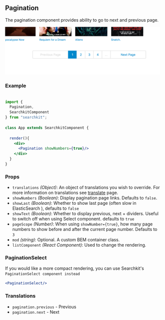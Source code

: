 ## Pagination
The pagination component provides ability to go to next and previous page.

![Example](./assets/pagination.png)
### Example

```jsx

import {
  Pagination,
  SearchkitComponent
} from "searchkit";

class App extends SearchkitComponent {

  render(){
    <div>
      <Pagination showNumbers={true}/>
    </div>
  }
}
```

### Props
- `translations` *(Object)*: An object of translations you wish to override. For more information on translations see [translate](../../core/Translate.md) page.
- `showNumbers` *(Boolean)*: Display pagination page links. Defaults to `false`.
- `showLast` *(Boolean)*: Whether to show last page (often slow in ElasticSearch ), defaults to `false`
- `showText` *(Boolean)*: Whether to display previous, next + dividers. Useful to switch off when using Select component.
defaults to `true`
- `pageScope` *(Number)*: When using `showNumber={true}`, how many page numbers to show before and after the current page number. Defaults to `3`
- `mod` *(string)*: Optional. A custom BEM container class.
- `listComponent` *(React Component)*: Used to change the rendering.

### PaginationSelect
If you would like a more compact rendering, you can use Searchkit's `PaginationSelect component instead`

```jsx
<PaginationSelect/>
```


### Translations
- `pagination.previous` - Previous
- `pagination.next` - Next
